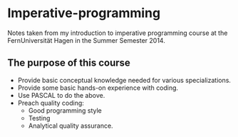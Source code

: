 
# Imperative-programming

Notes taken from my introduction to imperative programming course at the FernUniversität Hagen in the Summer Semester 2014.

## The purpose of this course

* Provide basic conceptual knowledge needed for various specializations.
* Provide some basic hands-on experience with coding.
* Use PASCAL to do the above.
* Preach quality coding:
	* Good programming style
	* Testing
	* Analytical quality assurance.
